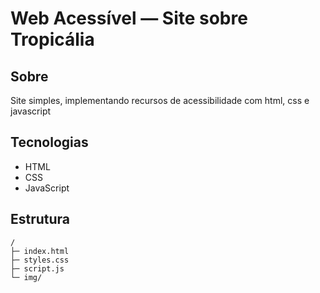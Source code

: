 # Web Acessível — Site sobre Tropicália

## Sobre
Site simples, implementando recursos de acessibilidade com html, css e javascript

## Tecnologias
- HTML
- CSS
- JavaScript

## Estrutura
```
/
├─ index.html
├─ styles.css
├─ script.js
└─ img/
```
